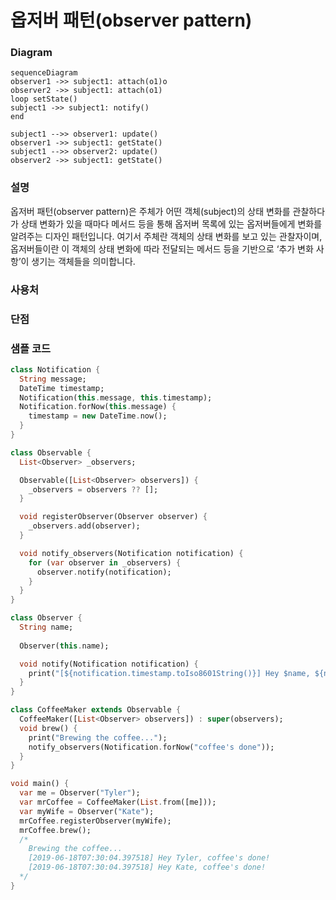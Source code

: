 # 옵저버 패턴(observer pattern)

### Diagram
```mermaid
sequenceDiagram
observer1 ->> subject1: attach(o1)o
observer2 ->> subject1: attach(o1)
loop setState()
subject1 ->> subject1: notify()
end

subject1 -->> observer1: update()
observer1 ->> subject1: getState()
subject1 -->> observer2: update()
observer2 ->> subject1: getState()
```
### 설명
옵저버 패턴(observer pattern)은 주체가 어떤 객체(subject)의 상태 변화를 관찰하다가 상태 변화가 있을 때마다 메서드 등을 통해 옵저버 목록에 있는 옵저버들에게 변화를 알려주는 디자인 패턴입니다.
여기서 주체란 객체의 상태 변화를 보고 있는 관찰자이며, 옵저버들이란 이 객체의 상태 변화에 따라 전달되는 메서드 등을 기반으로 ‘추가 변화 사항’이 생기는 객체들을 의미합니다.

<!-- 
The observer pattern is a software design pattern in which an object, called the subject, maintains a list of its dependents, called observers, and notifies them automatically of any state changes, usually by calling one of their methods.

It is mainly used to implement distributed event handling systems, in "event driven" software. Most modern languages such as C# have built-in "event" constructs which implement the observer pattern components.

The observer pattern is also a key part in the familiar model–view–controller (MVC) architectural pattern. The observer pattern is implemented in numerous programming libraries and systems, including almost all GUI toolkits.
 -->
### 사용처


### 단점


### 샘플  코드
```dart
class Notification {
  String message;
  DateTime timestamp;
  Notification(this.message, this.timestamp);
  Notification.forNow(this.message) {
    timestamp = new DateTime.now();
  }
}

class Observable {
  List<Observer> _observers;

  Observable([List<Observer> observers]) {
    _observers = observers ?? [];
  }

  void registerObserver(Observer observer) {
    _observers.add(observer);
  }

  void notify_observers(Notification notification) {
    for (var observer in _observers) {
      observer.notify(notification);
    }
  }
}

class Observer {
  String name;
  
  Observer(this.name);

  void notify(Notification notification) {
    print("[${notification.timestamp.toIso8601String()}] Hey $name, ${notification.message}!");
  }
}

class CoffeeMaker extends Observable {
  CoffeeMaker([List<Observer> observers]) : super(observers);
  void brew() {
    print("Brewing the coffee...");
    notify_observers(Notification.forNow("coffee's done"));
  }
}

void main() {
  var me = Observer("Tyler");
  var mrCoffee = CoffeeMaker(List.from([me]));
  var myWife = Observer("Kate");
  mrCoffee.registerObserver(myWife);
  mrCoffee.brew();
  /*
    Brewing the coffee...
    [2019-06-18T07:30:04.397518] Hey Tyler, coffee's done!
    [2019-06-18T07:30:04.397518] Hey Kate, coffee's done!
  */
}
```